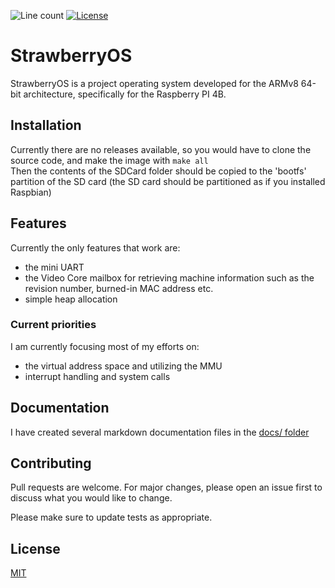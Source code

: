 ![Line count][Line-badge] [![License][License-badge]]([License-link])

# StrawberryOS

StrawberryOS is a project operating system developed for the ARMv8 64-bit architecture, specifically for the Raspberry PI 4B.

## Installation

Currently there are no releases available, so you would have to clone the source code, and make the image with ``make all``\
Then the contents of the SDCard folder should be copied to the 'bootfs' partition of the SD card (the SD card should be partitioned as if you installed Raspbian)

## Features

Currently the only features that work are:

- the mini UART
- the Video Core mailbox for retrieving machine information such as the revision number, burned-in MAC address etc.
- simple heap allocation

### Current priorities

I am currently focusing most of my efforts on:

- the virtual address space and utilizing the MMU
- interrupt handling and system calls

## Documentation

I have created several markdown documentation files in the [docs/ folder](./docs/)

## Contributing

Pull requests are welcome. For major changes, please open an issue first
to discuss what you would like to change.

Please make sure to update tests as appropriate.

## License

[MIT][License-link]

[Line-badge]: https://img.shields.io/badge/Lines-3.83k-f89820?style=for-the-badge
[License-badge]: https://img.shields.io/badge/License-MIT-04a635?style=for-the-badge
[License-link]: https://opensource.org/licenses/MIT
